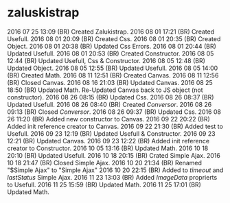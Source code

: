 # zaluskistrap
2016 07 25 13:09 (BR) Created Zalukistrap.
2016 08 01 17:21 (BR) Created Usefull.
2016 08 01 20:09 (BR) Created Css.
2016 08 01 20:35 (BR) Created Object.
2016 08 01 20:38 (BR) Updated Css Errors.
2016 08 01 20:44 (BR) Updated Usefull.
2016 08 01 20:53 (BR) Created Constructor.
2016 08 05 12:44 (BR) Updated Usefull, Css & Constructor.
2016 08 05 12:48 (BR) Updated Object.
2016 08 05 12:55 (BR) Updated Usefull.
2016 08 05 14:00 (BR) Created Math.
2016 08 11 12:51 (BR) Created Canvas.
2016 08 11 12:56 (BR) Closed Canvas.
2016 08 16 21:03 (BR) Updated Canvas.
2016 08 25 18:50 (BR) Updated Math. Re-Updated Canvas back to JS object (not constructor).
2016 08 26 08:15 (BR) Updated Css.
2016 08 26 08:37 (BR) Updated Usefull.
2016 08 26 08:40 (BR) Created _Conversor_.
2016 08 26 09:13 (BR) Closed _Conversor_.
2016 08 26 09:37 (BR) Updated Css.
2016 08 26 11:20 (BR) Added new constructor to Canvas.
2016 09 22 20:22 (BR) Added init reference creator to Canvas.
2016 09 22 21:30 (BR) Added test to Usefull.
2016 09 23 12:19 (BR) Updated Usefull & Constructor.
2016 09 23 12:21 (BR) Updated Canvas.
2016 09 23 12:22 (BR) Added init reference creator to Constructor.
2016 10 05 13:16 (BR) Updated Math.
2016 10 18 20:10 (BR) Updated Usefull.
2016 10 18 20:15 (BR) Crated Simple Ajax.
2016 10 18 21:47 (BR) Closed Simple Ajax.
2016 10 20 21:34 (BR) Renamed "$Simple Ajax" to "Simple Ajax"
2016 10 20 22:15 (BR) Added to *timeout* and *lastStatus* Simple Ajax.
2016 11 23 13:03 (BR) Added _ImageData_ proprierts to Usefull.
2016 11 25 15:59 (BR) Updated Math.
2016 11 25 17:01 (BR) Updated Math.
